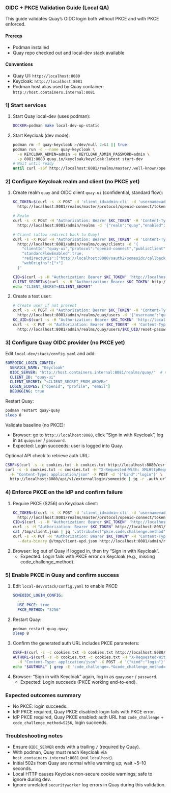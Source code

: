 ### OIDC + PKCE Validation Guide (Local QA)

This guide validates Quay’s OIDC login both without PKCE and with PKCE enforced.

#### Prereqs
- Podman installed
- Quay repo checked out and local-dev stack available

#### Conventions
- Quay UI: `http://localhost:8080`
- Keycloak: `http://localhost:8081`
- Podman host alias used by Quay container: `http://host.containers.internal:8081`

### 1) Start services
1. Start Quay local-dev (uses podman):
   ```bash
   DOCKER=podman make local-dev-up-static
   ```
2. Start Keycloak (dev mode):
   ```bash
   podman rm -f quay-keycloak >/dev/null 2>&1 || true
   podman run -d --name quay-keycloak \
     -e KEYCLOAK_ADMIN=admin -e KEYCLOAK_ADMIN_PASSWORD=admin \
     -p 8081:8080 quay.io/keycloak/keycloak:latest start-dev
   # Wait until ready
   until curl -sSf http://localhost:8081/realms/master/.well-known/openid-configuration >/dev/null; do sleep 2; done
   ```

### 2) Configure Keycloak realm and client (no PKCE yet)
1. Create realm `quay` and OIDC client `quay-ui` (confidential, standard flow):
   ```bash
   KC_TOKEN=$(curl -s -X POST -d 'client_id=admin-cli' -d 'username=admin' -d 'password=admin' -d 'grant_type=password' \
     http://localhost:8081/realms/master/protocol/openid-connect/token | jq -r .access_token)

   # Realm
   curl -s -X POST -H "Authorization: Bearer $KC_TOKEN" -H 'Content-Type: application/json' \
     http://localhost:8081/admin/realms -d '{"realm":"quay","enabled":true}'

   # Client (allow redirect back to Quay)
   curl -s -X POST -H "Authorization: Bearer $KC_TOKEN" -H 'Content-Type: application/json' \
     http://localhost:8081/admin/realms/quay/clients -d '{
       "clientId":"quay-ui","protocol":"openid-connect","publicClient":false,
       "standardFlowEnabled":true,
       "redirectUris":["http://localhost:8080/oauth2/someoidc/callback*"],
       "webOrigins":["+"]
     }'

   CID=$(curl -s -H "Authorization: Bearer $KC_TOKEN" 'http://localhost:8081/admin/realms/quay/clients?clientId=quay-ui' | jq -r '.[0].id')
   CLIENT_SECRET=$(curl -s -H "Authorization: Bearer $KC_TOKEN" http://localhost:8081/admin/realms/quay/clients/$CID/client-secret | jq -r .value)
   echo "CLIENT_SECRET=$CLIENT_SECRET"
   ```
2. Create a test user:
   ```bash
   # Create user if not present
   curl -s -X POST -H "Authorization: Bearer $KC_TOKEN" -H 'Content-Type: application/json' \
     http://localhost:8081/admin/realms/quay/users -d '{"username":"quayuser","enabled":true,"email":"quayuser@example.com","emailVerified":true}'
   KC_UID=$(curl -s -H "Authorization: Bearer $KC_TOKEN" 'http://localhost:8081/admin/realms/quay/users?username=quayuser' | jq -r '.[0].id')
   curl -s -X PUT -H "Authorization: Bearer $KC_TOKEN" -H 'Content-Type: application/json' \
     http://localhost:8081/admin/realms/quay/users/$KC_UID/reset-password -d '{"type":"password","value":"password","temporary":false}'
   ```

### 3) Configure Quay OIDC provider (no PKCE yet)
Edit `local-dev/stack/config.yaml` and add:
```yaml
SOMEOIDC_LOGIN_CONFIG:
  SERVICE_NAME: "Keycloak"
  OIDC_SERVER: "http://host.containers.internal:8081/realms/quay/"  # note trailing slash
  CLIENT_ID: "quay-ui"
  CLIENT_SECRET: "<CLIENT_SECRET_FROM_ABOVE>"
  LOGIN_SCOPES: ["openid", "profile", "email"]
  DEBUGGING: true
```
Restart Quay:
```bash
podman restart quay-quay
sleep 8
```

Validate baseline (no PKCE):
- Browser: go to `http://localhost:8080`, click “Sign in with Keycloak”, log in as `quayuser` / `password`.
- Expected: Login succeeds; user is logged into Quay.

Optional API check to retrieve auth URL:
```bash
CSRF=$(curl -s -c cookies.txt -b cookies.txt http://localhost:8080/csrf_token | jq -r .csrf_token)
curl -s -b cookies.txt -c cookies.txt -H "X-Requested-With: XMLHttpRequest" -H "X-CSRF-Token: $CSRF" \
  -H "Content-Type: application/json" -X POST -d '{"kind":"login"}' \
  http://localhost:8080/api/v1/externallogin/someoidc | jq -r .auth_url
```

### 4) Enforce PKCE on the IdP and confirm failure
1. Require PKCE (S256) on Keycloak client:
   ```bash
   KC_TOKEN=$(curl -s -X POST -d 'client_id=admin-cli' -d 'username=admin' -d 'password=admin' -d 'grant_type=password' \
     http://localhost:8081/realms/master/protocol/openid-connect/token | jq -r .access_token)
   CID=$(curl -s -H "Authorization: Bearer $KC_TOKEN" 'http://localhost:8081/admin/realms/quay/clients?clientId=quay-ui' | jq -r '.[0].id')
   curl -s -H "Authorization: Bearer $KC_TOKEN" http://localhost:8081/admin/realms/quay/clients/$CID > /tmp/client.json
   cat /tmp/client.json | jq '.attributes["pkce.code.challenge.method"]="S256" | .attributes["oauth.pkce.required"]="true"' > /tmp/client-upd.json
   curl -s -X PUT -H "Authorization: Bearer $KC_TOKEN" -H 'Content-Type: application/json' \
     --data-binary @/tmp/client-upd.json http://localhost:8081/admin/realms/quay/clients/$CID
   ```
2. Browser: log out of Quay if logged in, then try “Sign in with Keycloak”.
   - Expected: Login fails with PKCE error on Keycloak (e.g., missing code_challenge_method).

### 5) Enable PKCE in Quay and confirm success
1. Edit `local-dev/stack/config.yaml` to enable PKCE:
   ```yaml
   SOMEOIDC_LOGIN_CONFIG:
     ...
     USE_PKCE: true
     PKCE_METHOD: "S256"
   ```
2. Restart Quay:
   ```bash
   podman restart quay-quay
   sleep 8
   ```
3. Confirm the generated auth URL includes PKCE parameters:
   ```bash
   CSRF=$(curl -s -c cookies.txt -b cookies.txt http://localhost:8080/csrf_token | jq -r .csrf_token)
   AUTHURL=$(curl -s -b cookies.txt -c cookies.txt -H "X-Requested-With: XMLHttpRequest" -H "X-CSRF-Token: $CSRF" \
     -H "Content-Type: application/json" -X POST -d '{"kind":"login"}' http://localhost:8080/api/v1/externallogin/someoidc | jq -r .auth_url)
   echo "$AUTHURL" | grep -E 'code_challenge=.*&code_challenge_method=S256'
   ```
4. Browser: “Sign in with Keycloak” again, log in as `quayuser` / `password`.
   - Expected: Login succeeds (PKCE working end-to-end).

### Expected outcomes summary
- No PKCE: login succeeds.
- IdP PKCE required, Quay PKCE disabled: login fails with PKCE error.
- IdP PKCE required, Quay PKCE enabled: auth URL has `code_challenge` + `code_challenge_method=S256`, login succeeds.

### Troubleshooting notes
- Ensure `OIDC_SERVER` ends with a trailing `/` (required by Quay).
- With podman, Quay must reach Keycloak via `host.containers.internal:8081` (not `localhost`).
- Initial 502s from Quay are normal while warming up; wait ~5–10 seconds.
- Local HTTP causes Keycloak non-secure cookie warnings; safe to ignore during dev.
- Ignore unrelated `securityworker` log errors in Quay during this validation.
